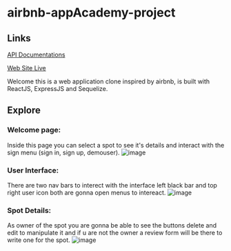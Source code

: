 # airbnb-appAcademy-project

## Links

[API Documentations](https://github.com/alonsoVQZ/airbnb-appAcademy-project/wiki/API-Documentation)

[Web Site Live](https://airbnb-aovz.herokuapp.com/)



Welcome this is a web application clone inspired by airbnb, is built with ReactJS, ExpressJS and Sequelize.

## Explore

### Welcome page:

Inside this page you can select a spot to see it's details and interact with the sign menu (sign in, sign up, demouser).
![image](https://user-images.githubusercontent.com/94940188/194966282-2a4b67bd-f8ed-43c4-9d56-41df090350d1.png)

### User Interface:

There are two nav bars to interect with the interface left black bar and top right user icon both are gonna open menus to intereact.
![image](https://user-images.githubusercontent.com/94940188/194966565-143780f7-2e65-4833-99da-59d624643df6.png)

### Spot Details:
As owner of the spot you are gonna be able to see the buttons delete and edit to manipulate it and if u are not the owner 
a review form will be there to write one for the spot.
![image](https://user-images.githubusercontent.com/94940188/194967340-416be742-8324-4f02-8327-788cb9c4d57d.png)







